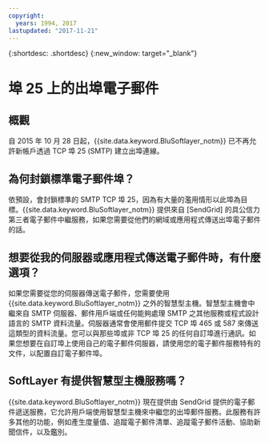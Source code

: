 ```yaml
---
copyright:
  years: 1994, 2017
lastupdated: "2017-11-21"
---
```


{:shortdesc: .shortdesc}
{:new_window: target="_blank"}

# 埠 25 上的出埠電子郵件

## 概觀

自 2015 年 10 月 28 日起，{{site.data.keyword.BluSoftlayer_notm}} 已不再允許新帳戶透過 TCP 埠 25 (SMTP) 建立出埠連線。

## 為何封鎖標準電子郵件埠？

依預設，會封鎖標準的 SMTP TCP 埠 25，因為有大量的濫用情形以此埠為目標。{{site.data.keyword.BluSoftlayer_notm}} 提供來自 [SendGrid] 的具公信力第三者電子郵件中繼服務，如果您需要從他們的網域或應用程式傳送出埠電子郵件的話。  

## 想要從我的伺服器或應用程式傳送電子郵件時，有什麼選項？

如果您需要從您的伺服器傳送電子郵件，您需要使用 {{site.data.keyword.BluSoftlayer_notm}} 之外的智慧型主機。智慧型主機會中繼來自 SMTP 伺服器、郵件用戶端或任何能夠處理 SMTP 之其他服務或程式設計語言的 SMTP 資料流量。伺服器通常會使用郵件提交 TCP 埠 465 或 587 來傳送這類型的資料流量。您可以與那些埠或非 TCP 埠 25 的任何自訂埠進行通訊。如果您想要在自訂埠上使用自己的電子郵件伺服器，請使用您的電子郵件服務特有的文件，以配置自訂電子郵件埠。

## SoftLayer 有提供智慧型主機服務嗎？

{{site.data.keyword.BluSoftlayer_notm}} 現在提供由 SendGrid 提供的電子郵件遞送服務，它允許用戶端使用智慧型主機來中繼您的出埠郵件服務。此服務有許多其他的功能，例如產生度量值、追蹤電子郵件清單、追蹤電子郵件活動、協助新聞信件，以及鑑別。

